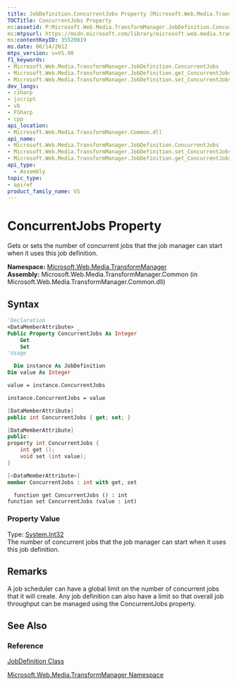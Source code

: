 ```yaml
---
title: JobDefinition.ConcurrentJobs Property (Microsoft.Web.Media.TransformManager)
TOCTitle: ConcurrentJobs Property
ms:assetid: P:Microsoft.Web.Media.TransformManager.JobDefinition.ConcurrentJobs
ms:mtpsurl: https://msdn.microsoft.com/library/microsoft.web.media.transformmanager.jobdefinition.concurrentjobs(v=VS.90)
ms:contentKeyID: 35520819
ms.date: 06/14/2012
mtps_version: v=VS.90
f1_keywords:
- Microsoft.Web.Media.TransformManager.JobDefinition.ConcurrentJobs
- Microsoft.Web.Media.TransformManager.JobDefinition.get_ConcurrentJobs
- Microsoft.Web.Media.TransformManager.JobDefinition.set_ConcurrentJobs
dev_langs:
- csharp
- jscript
- vb
- FSharp
- cpp
api_location:
- Microsoft.Web.Media.TransformManager.Common.dll
api_name:
- Microsoft.Web.Media.TransformManager.JobDefinition.ConcurrentJobs
- Microsoft.Web.Media.TransformManager.JobDefinition.set_ConcurrentJobs
- Microsoft.Web.Media.TransformManager.JobDefinition.get_ConcurrentJobs
api_type:
  - Assembly
topic_type:
- apiref
product_family_name: VS
---
```


# ConcurrentJobs Property

Gets or sets the number of concurrent jobs that the job manager can start when it uses this job definition.

**Namespace:**  [Microsoft.Web.Media.TransformManager](microsoft-web-media-transformmanager-namespace.md)  
**Assembly:**  Microsoft.Web.Media.TransformManager.Common (in Microsoft.Web.Media.TransformManager.Common.dll)

## Syntax

```vb
'Declaration
<DataMemberAttribute> _
Public Property ConcurrentJobs As Integer
    Get
    Set
'Usage

  Dim instance As JobDefinition
Dim value As Integer

value = instance.ConcurrentJobs

instance.ConcurrentJobs = value
```

```csharp
[DataMemberAttribute]
public int ConcurrentJobs { get; set; }
```

```cpp
[DataMemberAttribute]
public:
property int ConcurrentJobs {
    int get ();
    void set (int value);
}
```

``` fsharp
[<DataMemberAttribute>]
member ConcurrentJobs : int with get, set
```

```jscript
  function get ConcurrentJobs () : int
function set ConcurrentJobs (value : int)
```

### Property Value

Type: [System.Int32](https://msdn.microsoft.com/library/td2s409d)  
The number of concurrent jobs that the job manager can start when it uses this job definition.  

## Remarks

A job scheduler can have a global limit on the number of concurrent jobs that it will create. Any job definition can also have a limit so that overall job throughput can be managed using the ConcurrentJobs property.

## See Also

### Reference

[JobDefinition Class](jobdefinition-class-microsoft-web-media-transformmanager.md)

[Microsoft.Web.Media.TransformManager Namespace](microsoft-web-media-transformmanager-namespace.md)

